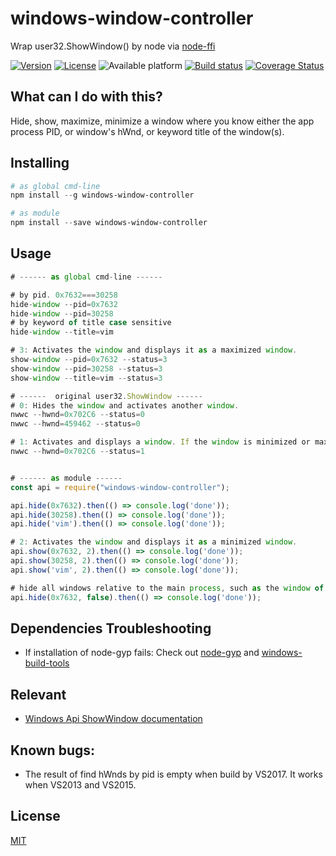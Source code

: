 # windows-window-controller
Wrap user32.ShowWindow() by node via [node-ffi](https://github.com/node-ffi/node-ffi)

[![Version](https://img.shields.io/npm/v/windows-window-controller.svg)](https://www.npmjs.com/package/windows-window-controller)
[![License](https://img.shields.io/badge/license-MIT-blue.svg)](http://opensource.org/licenses/MIT)
![Available platform](https://img.shields.io/badge/platform-win32-blue.svg)
[![Build status](https://ci.appveyor.com/api/projects/status/jh6io0q3wbo9s88r?svg=true)](https://ci.appveyor.com/project/waitingsong/node-windows-window-controller)
[![Coverage Status](https://coveralls.io/repos/github/waitingsong/node-windows-window-controller/badge.svg)](https://coveralls.io/github/waitingsong/node-windows-window-controller)

## What can I do with this?
Hide, show, maximize, minimize a window where you know either the app process PID, or window's hWnd, or keyword title of the window(s).

## Installing
```powershell
# as global cmd-line
npm install --g windows-window-controller

# as module
npm install --save windows-window-controller
```



## Usage
```js
# ------ as global cmd-line ------

# by pid. 0x7632===30258
hide-window --pid=0x7632
hide-window --pid=30258
# by keyword of title case sensitive
hide-window --title=vim

# 3: Activates the window and displays it as a maximized window.
show-window --pid=0x7632 --status=3
show-window --pid=30258 --status=3
show-window --title=vim --status=3

# ------  original user32.ShowWindow ------
# 0: Hides the window and activates another window.
nwwc --hwnd=0x702C6 --status=0
nwwc --hwnd=459462 --status=0

# 1: Activates and displays a window. If the window is minimized or maximized, the system restores it to its original size and position. An application should specify this flag when displaying the window for the first time.
nwwc --hwnd=0x702C6 --status=1


# ------ as module ------
const api = require("windows-window-controller");

api.hide(0x7632).then(() => console.log('done'));
api.hide(30258).then(() => console.log('done'));
api.hide('vim').then(() => console.log('done'));

# 2: Activates the window and displays it as a minimized window.
api.show(0x7632, 2).then(() => console.log('done'));
api.show(30258, 2).then(() => console.log('done'));
api.show('vim', 2).then(() => console.log('done'));

# hide all windows relative to the main process, such as the window of child process
api.hide(0x7632, false).then(() => console.log('done'));
```

## Dependencies Troubleshooting
- If installation of node-gyp fails:
Check out [node-gyp](https://github.com/nodejs/node-gyp) and [windows-build-tools](https://github.com/felixrieseberg/windows-build-tools)

## Relevant
- [Windows Api ShowWindow documentation](https://msdn.microsoft.com/en-us/library/windows/desktop/ms633548%28v=vs.85%29.aspx)


## Known bugs:
- The result of find hWnds by pid is empty when build by VS2017. It works when VS2013 and VS2015.

## License
[MIT](LICENSE)
